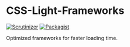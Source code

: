 # CSS-Light-Frameworks
[![Scrutinizer](https://img.shields.io/scrutinizer/g/filp/whoops.svg)]() [![Packagist](https://img.shields.io/packagist/l/doctrine/orm.svg)]()

Optimized frameworks for faster loading time.
